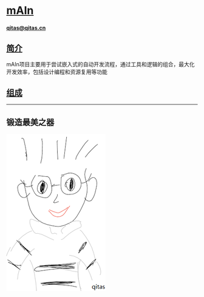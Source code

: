 # [mAIn](https://github.com/qitas/mAIn) 

#### qitas@qitas.cn

## [简介](https://github.com/Qitas/mAIn/wiki)


mAIn项目主要用于尝试嵌入式的自动开发流程，通过工具和逻辑的组合，最大化开发效率，包括设计编程和资源复用等功能

## [组成](qitas/)



---

## 锻造最美之器

[![sites](qitas/qitas.png)](http://www.qitas.cn)

